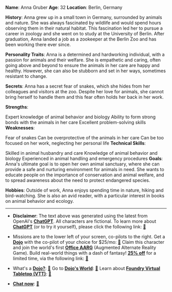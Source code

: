 
**Name**: Anna Gruber
**Age**: 32
**Location**: Berlin, Germany

**History**:
Anna grew up in a small town in Germany, surrounded by animals and nature. She was always fascinated by wildlife and would spend hours observing them in their natural habitat. This fascination led her to pursue a career in zoology and she went on to study at the University of Berlin. After graduation, Anna landed a job as a zookeeper at the Berlin Zoo and has been working there ever since.

**Personality Traits**:
Anna is a determined and hardworking individual, with a passion for animals and their welfare. She is empathetic and caring, often going above and beyond to ensure the animals in her care are happy and healthy. However, she can also be stubborn and set in her ways, sometimes resistant to change.

**Secrets**:
Anna has a secret fear of snakes, which she hides from her colleagues and visitors at the zoo. Despite her love for animals, she cannot bring herself to handle them and this fear often holds her back in her work.

**Strengths**:

Expert knowledge of animal behavior and biology
Ability to form strong bonds with the animals in her care
Excellent problem-solving skills
**Weaknesses**:

Fear of snakes
Can be overprotective of the animals in her care
Can be too focused on her work, neglecting her personal life
**Technical Skills**:

Skilled in animal husbandry and care
Knowledge of animal behavior and biology
Experienced in animal handling and emergency procedures
**Goals**:
Anna's ultimate goal is to open her own animal sanctuary, where she can provide a safe and nurturing environment for animals in need. She wants to educate people on the importance of conservation and animal welfare, and to spread awareness about the need to protect endangered species.

**Hobbies**:
Outside of work, Anna enjoys spending time in nature, hiking and bird-watching. She is also an avid reader, with a particular interest in books on animal behavior and ecology.

---
* **Disclaimer**: The text above was generated using the latest from OpenAI's [**ChatGPT**](https://openai.com/blog/chatgpt/).  All characters are fictional.  To learn more about [**ChatGPT**](https://openai.com/blog/chatgpt/) (or to try it yourself), please click the following link: [:closed_book:](https://openai.com/blog/chatgpt/)

* Missions are to the lower left of your screen, co-pilots to the right. Get a [**Dojo**](https://workmates.live/marketplace) with the co-pilot of your choice for $25/mo: [:green_book:](https://workmates.live/marketplace) Claim this character and join the world's first [**Office AARG**](https://dojos.world) (Augmented Alternate Reality Game). Build real-world things with a dash of fantasy! [**25% off**](https://blog.workmates.live/deal-on-a-dojo) for a limited time, via the following link: [:green_book:](https://blog.workmates.live/deal-on-a-dojo) 

* What's a [**Dojo?**](https://workdojos.com): [:blue_book:](https://workdojos.com)  Go to [**Dojo's World**](https://dojos.world): [:blue_book:](https://dojos.world)  Learn about [**Foundry Virtual Tabletop (VTT)**](https://foundryvtt.com): [:closed_book:](https://foundryvtt.com/)

* [**Chat now**](https://chat.workmates.live/channel/support): [:ledger:](https://chat.workmates.live/channel/support)